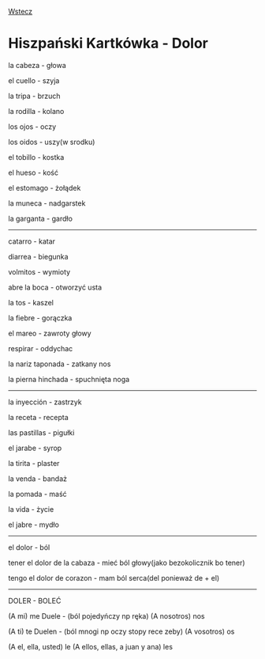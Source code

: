 [Wstecz](../hiszpanski.md)

# Hiszpański Kartkówka - Dolor

la cabeza - głowa

el cuello - szyja

la tripa - brzuch

la rodilla - kolano

los ojos - oczy

los oidos - uszy(w srodku)

el tobillo - kostka

el hueso - kość

el estomago - żołądek

la muneca - nadgarstek

la garganta - gardło

<hr>

catarro - katar

diarrea - biegunka

volmitos - wymioty

abre la boca - otworzyć usta

la tos - kaszel

la fiebre - gorączka

el mareo - zawroty głowy

respirar - oddychac

la nariz taponada - zatkany nos

la pierna hinchada - spuchnięta noga

<hr>

la inyección - zastrzyk

la receta - recepta

las pastillas - pigułki

el jarabe - syrop

la tirita - plaster

la venda - bandaż

la pomada - maść

la vida - życie

el jabre - mydło

<hr>

el dolor - ból

tener el dolor de la cabaza - mieć ból głowy(jako bezokolicznik bo tener)

tengo el dolor de corazon - mam ból serca(del ponieważ de + el)

<hr>

DOLER - BOLEĆ

(A mi) me Duele - (ból pojedyńczy np ręka) (A nosotros) nos

(A ti) te Duelen - (ból mnogi np oczy stopy rece zeby) (A vosotros) os

(A el, ella, usted) le (A ellos, ellas, a juan y ana) les
